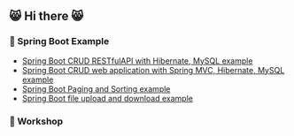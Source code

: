 ## :smile_cat: Hi there :smile_cat:

<!--
**dsakda/dsakda** is a ✨ _special_ ✨ repository because its `README.md` (this file) appears on your GitHub profile.

Here are some ideas to get you started:

- 🔭 I’m currently working on ...
- 🌱 I’m currently learning ...
- 👯 I’m looking to collaborate on ...
- 🤔 I’m looking for help with ...
- 💬 Ask me about ...
- 📫 How to reach me: ...
- 😄 Pronouns: ...
- ⚡ Fun fact: ...
-->
### :green_heart: Spring Boot Example
* [Spring Boot CRUD RESTfulAPI with Hibernate, MySQL example](https://github.com/dsakda/Spring-Boot-CRUD-RESTfulAPI-Hibernate-MySQL-example)
* [Spring Boot CRUD web application with Spring MVC, Hibernate, MySQL example](https://github.com/dsakda/Spring-Boot-CRUD-SpringMVC-Hibernate-MySQL-example)
* [Spring Boot Paging and Sorting example](https://github.com/dsakda/Spring-Boot-Spring-Data-JPA-Paging-And-Sorting-example)
* [Spring Boot file upload and download example](https://github.com/dsakda/Spring-Boot-File-Upload-And-Download-example)
### :green_heart: Workshop
